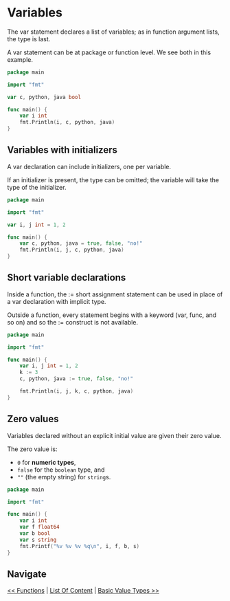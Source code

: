 # Variables
The var statement declares a list of variables; as in function argument lists, the type is last.

A var statement can be at package or function level. We see both in this example.


```go
package main

import "fmt"

var c, python, java bool

func main() {
	var i int
	fmt.Println(i, c, python, java)
}
```

## Variables with initializers
A var declaration can include initializers, one per variable.

If an initializer is present, the type can be omitted; the variable will take the type of the initializer.

```go
package main

import "fmt"

var i, j int = 1, 2

func main() {
	var c, python, java = true, false, "no!"
	fmt.Println(i, j, c, python, java)
}
```

## Short variable declarations
Inside a function, the := short assignment statement can be used in place of a var declaration with implicit type.

Outside a function, every statement begins with a keyword (var, func, and so on) and so the := construct is not available.

```go
package main

import "fmt"

func main() {
	var i, j int = 1, 2
	k := 3
	c, python, java := true, false, "no!"

	fmt.Println(i, j, k, c, python, java)
}
```


## Zero values
Variables declared without an explicit initial value are given their zero value.

The zero value is:

 - `0` for **numeric types**,
 - `false` for the `boolean` type, and
 - `""` (the empty string) for `string`s.

```go
package main

import "fmt"

func main() {
	var i int
	var f float64
	var b bool
	var s string
	fmt.Printf("%v %v %v %q\n", i, f, b, s)
}
```


## Navigate
[<< Functions](../3-functions/README.md) | [List Of Content](../README.md) | [Basic Value Types >>](../5-value-types/README.md)
